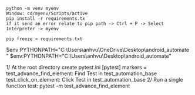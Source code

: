 <!-- Install python env and package from requiremtns.txt -->
    python -m venv myenv
    Window: cd/myenv/Scripts/active
    pip install -r requirements.tx
    if it send an error relate to pip path -> Ctrl + P -> Select Interpreter -> myenv
<!-- Export all package install to requirements.txt -->
    pip freeze > requirements.txt

<!-- Add the path to use the pytest - when it send and error just copy the path, and run in terminal -->
$env:PYTHONPATH="C:\Users\anhvu\OneDrive\Desktop\android_automate"
$env:PYTHONPATH="C:\Users\anhvu\Desktop\android_automate"

<!-- Pytest.mark - use for test only a single function in a test file -->
1/ At the root directory create pytest.ini
    [pytest]
    markers = 
        test_advance_find_element: Find Test in test_automation_base
        test_click_on_element: Click Test in test_automation_base
2/ Run a single function test:
    pytest -m test_advance_find_element



